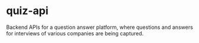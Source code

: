 # quiz-api
Backend APIs for a question answer platform, where questions and answers for interviews of various companies are being captured.
